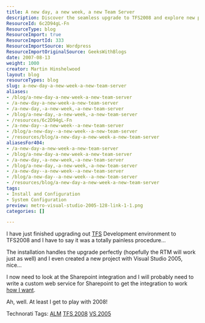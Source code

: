 ```yaml
---
title: A new day, a new week, a new Team Server
description: Discover the seamless upgrade to TFS2008 and explore new project capabilities with Visual Studio 2005. Enhance your development environment today!
ResourceId: 6c2D94gL-Fn
ResourceType: blog
ResourceImport: true
ResourceImportId: 333
ResourceImportSource: Wordpress
ResourceImportOriginalSource: GeeksWithBlogs
date: 2007-08-13
weight: 1000
creator: Martin Hinshelwood
layout: blog
resourceTypes: blog
slug: a-new-day-a-new-week-a-new-team-server
aliases:
- /blog/a-new-day-a-new-week-a-new-team-server
- /a-new-day-a-new-week-a-new-team-server
- /a-new-day,-a-new-week,-a-new-team-server
- /blog/a-new-day,-a-new-week,-a-new-team-server
- /resources/6c2D94gL-Fn
- /a-new-day--a-new-week--a-new-team-server
- /blog/a-new-day--a-new-week--a-new-team-server
- /resources/blog/a-new-day-a-new-week-a-new-team-server
aliasesFor404:
- /a-new-day-a-new-week-a-new-team-server
- /blog/a-new-day-a-new-week-a-new-team-server
- /a-new-day,-a-new-week,-a-new-team-server
- /blog/a-new-day,-a-new-week,-a-new-team-server
- /a-new-day--a-new-week--a-new-team-server
- /blog/a-new-day--a-new-week--a-new-team-server
- /resources/blog/a-new-day-a-new-week-a-new-team-server
tags:
- Install and Configuration
- System Configuration
preview: metro-visual-studio-2005-128-link-1-1.png
categories: []

---
```

I have just finished upgrading out [TFS](http://msdn2.microsoft.com/en-us/teamsystem/aa718934.aspx "Team Foundation Server") Development environment to TFS2008 and I have to say it was a totally painless procedure...

The installation handles the upgrade perfectly (hopefully the RTM will work just as well) and I even created a new project with Visual Studio 2005, nice...

I now need to look at the Sharepoint integration and I will probably need to write a custom web service for Sharepoint to get the integration to work [how I want](http://blog.hinshelwood.com/archive/2007/06/20/Solution-to-sub-sites-in-Sharepoint-3.0-with-Team-Foundation.aspx).

Ah, well. At least I get to play with 2008!

Technorati Tags: [ALM](http://technorati.com/tags/ALM) [TFS 2008](http://technorati.com/tags/TFS+2008) [VS 2005](http://technorati.com/tags/VS+2005)
